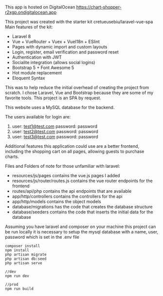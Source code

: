 This app is hosted on DigitalOcean https://chart-shopper-r2xgp.ondigitalocean.app


This project was created with the starter kit cretueusebiu/laravel-vue-spa
Main features of the kit:
- Laravel 8
- Vue + VueRouter + Vuex + VueI18n + ESlint
- Pages with dynamic import and custom layouts
- Login, register, email verification and password reset
- Authentication with JWT
- Socialite integration (allows social logins)
- Bootstrap 5 + Font Awesome 5
- Hot module replacement
- Eloquent Syntax


This was to help reduce the initial overhead of creating the project from scratch.  I chose Laravel, Vue and Bootstrap because they are some of my favorite tools.  This project is an SPA by request.

This website uses a MySQL database for the backend.


The users available for login are:
1. user: test1@test.com password: password
2. user: test2@test.com password: password
3. user: test3@test.com password: password


Additional features this application could use are a better frontend, including the shopping cart on all pages, allowing guests to purchase charts.


Files and Folders of note for those unfamiliar with laravel:
- resources/js/pages contains the vue.js pages I added
- resources/js/router/routes.js contains the vue router endpoints for the frontend
- routes/api/php contains the api endpoints that are available
- app/http/controllers contains the controllers for the api
- app/http/models contains the object models
- database/migrations has the code that creates the database structure
- database/seeders contains the code that inserts the initial data for the database


Assuming you have laravel and composer on your machine this project can be run locally
it is necessary to setup the mysql database with a name, user, password which is set in the .env file

```
composer install
npm install
php artisan migrate
php artisan db:seed
php artisan serve

//dev
npm run dev

//prod
npm run build
```